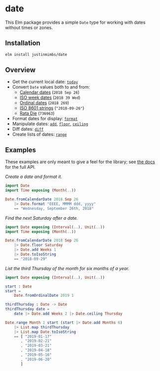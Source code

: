 # date

This Elm package provides a simple `Date` type for working with dates without times or zones.


## Installation

```sh
elm install justinmimbs/date
```


## Overview

- Get the current local date: [`today`][today]
- Convert `Date` values both to and from:
  - [Calendar dates][caldate] (`2018 Sep 26`)
  - [ISO week dates][weekdate] (`2018 39 Wed`)
  - [Ordinal dates][orddate] (`2018 269`)
  - [ISO 8601 strings][isostring] (`"2018-09-26"`)
  - [Rata Die][ratadie] (`736963`)
- Format dates for display: [`format`][format]
- Manipulate dates: [`add`][add], [`floor`][floor], [`ceiling`][ceiling]
- Diff dates: [`diff`][diff]
- Create lists of dates: [`range`][range]

[today]: https://package.elm-lang.org/packages/justinmimbs/date/latest/Date#today
[caldate]: https://package.elm-lang.org/packages/justinmimbs/date/latest/Date#fromCalendarDate
[weekdate]: https://package.elm-lang.org/packages/justinmimbs/date/latest/Date#fromWeekDate
[orddate]: https://package.elm-lang.org/packages/justinmimbs/date/latest/Date#fromOrdinalDate
[isostring]: https://package.elm-lang.org/packages/justinmimbs/date/latest/Date#fromIsoString
[ratadie]: https://package.elm-lang.org/packages/justinmimbs/date/latest/Date#fromRataDie
[format]: https://package.elm-lang.org/packages/justinmimbs/date/latest/Date#format
[add]: https://package.elm-lang.org/packages/justinmimbs/date/latest/Date#add
[floor]: https://package.elm-lang.org/packages/justinmimbs/date/latest/Date#floor
[ceiling]: https://package.elm-lang.org/packages/justinmimbs/date/latest/Date#ceiling
[diff]: https://package.elm-lang.org/packages/justinmimbs/date/latest/Date#diff
[range]: https://package.elm-lang.org/packages/justinmimbs/date/latest/Date#range


## Examples

These examples are only meant to give a feel for the library; see [the docs][docs] for the full API.

[docs]: https://package.elm-lang.org/packages/justinmimbs/date/latest/Date


_Create a date and format it._

```elm
import Date
import Time exposing (Month(..))

Date.fromCalendarDate 2018 Sep 26
    |> Date.format "EEEE, MMMM ddd, yyyy"
    == "Wednesday, September 26th, 2018"
```


_Find the next Saturday after a date._

```elm
import Date exposing (Interval(..), Unit(..))
import Time exposing (Month(..))

Date.fromCalendarDate 2018 Sep 26
    |> Date.floor Saturday
    |> Date.add Weeks 1
    |> Date.toIsoString
    == "2018-09-29"
```


_List the third Thursday of the month for six months of a year._

```elm
import Date exposing (Interval(..), Unit(..))

start : Date
start = 
    Date.fromOrdinalDate 2019 1

thirdThursday : Date -> Date
thirdThursday date =
    date |> Date.add Weeks 2 |> Date.ceiling Thursday

Date.range Month 1 start (start |> Date.add Months 6)
    |> List.map thirdThursday
    |> List.map Date.toIsoString
    == [ "2019-01-17"
       , "2019-02-21"
       , "2019-03-21"
       , "2019-04-18"
       , "2019-05-16"
       , "2019-06-20"
       ]
```
